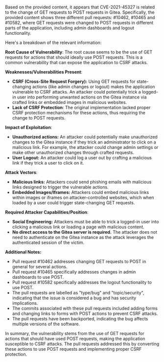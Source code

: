 Based on the provided content, it appears that CVE-2021-45327 is related to the change of GET requests to POST requests in Gitea. Specifically, the provided content shows three different pull requests: #10462, #10465 and #10582, where GET requests were changed to POST requests in different parts of the application, including admin dashboards and logout functionality.

Here's a breakdown of the relevant information:

**Root Cause of Vulnerability**:
The root cause seems to be the use of GET requests for actions that should ideally use POST requests. This is a common vulnerability that can expose the application to CSRF attacks.

**Weaknesses/Vulnerabilities Present**:
*   **CSRF (Cross-Site Request Forgery):** Using GET requests for state-changing actions (like admin changes or logout) makes the application vulnerable to CSRF attacks. An attacker could potentially trick a logged-in user into performing unwanted actions on the Gitea instance via crafted links or embedded images in malicious websites.
*   **Lack of CSRF Protection**: The original implementation lacked proper CSRF protection mechanisms for these actions, thus requiring the change to POST requests.

**Impact of Exploitation**:
*   **Unauthorized actions:** An attacker could potentially make unauthorized changes to the Gitea instance if they trick an administrator to click on a malicious link. For example, the attacker could change admin settings or make other unauthorized changes through crafted requests.
*   **User Logout:**  An attacker could log a user out by crafting a malicious link if they trick a user to click on it.

**Attack Vectors**:
*   **Malicious links:** Attackers could send phishing emails with malicious links designed to trigger the vulnerable actions.
*   **Embedded Images/Iframes:**  Attackers could embed malicious links within images or iframes on attacker-controlled websites, which when loaded by a user could trigger state-changing GET requests.

**Required Attacker Capabilities/Position**:
*   **Social Engineering:** Attackers must be able to trick a logged-in user into clicking a malicious link or loading a page with malicious content.
*   **No direct access to the Gitea server is required.** The attacker does not need to authenticate on the Gitea instance as the attack leverages the authenticated session of the victim.

**Additional Notes:**
*   Pull request #10462 addresses changing GET requests to POST in general for several actions.
*   Pull request #10465 specifically addresses changes in admin dashboards to use POST.
*   Pull request #10582 specifically addresses the logout functionality to use POST.
*   The pull requests are labelled as "type/bug" and "topic/security", indicating that the issue is considered a bug and has security implications.
*   The commits associated with these pull requests included adding forms and changing links to forms with POST actions to prevent CSRF attacks.
*  The pull requests have been backported, indicating the bug affects multiple versions of the software.

In summary, the vulnerability stems from the use of GET requests for actions that should have used POST requests, making the application susceptible to CSRF attacks. The pull requests addressed this by converting these actions to use POST requests and implementing proper CSRF protection.